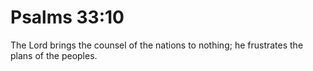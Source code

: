 # Psalms 33:10

The Lord brings the counsel of the nations to nothing; he frustrates the plans of the peoples.
